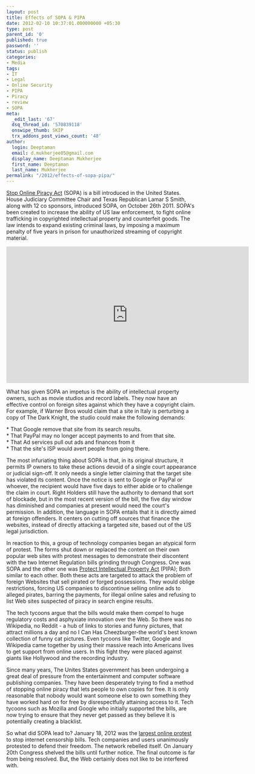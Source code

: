 ```yaml
---
layout: post
title: Effects of SOPA & PIPA
date: 2012-02-10 10:37:01.000000000 +05:30
type: post
parent_id: '0'
published: true
password: ''
status: publish
categories:
- Media
tags:
- IT
- Legal
- Online Security
- PIPA
- Piracy
- review
- SOPA
meta:
  _edit_last: '67'
  dsq_thread_id: '570839118'
  onswipe_thumb: SKIP
  trx_addons_post_views_count: '48'
author:
  login: Deeptaman
  email: d.mukherjee05@gmail.com
  display_name: Deeptaman Mukherjee
  first_name: Deeptaman
  last_name: Mukherjee
permalink: "/2012/effects-of-sopa-pipa/"
---
```

<p><a href="http://en.wikipedia.org/wiki/Stop_Online_Piracy_Act">Stop Online Piracy Act</a> (SOPA) is a bill introduced in the United States. House Judiciary Committee Chair and Texas Republican Lamar S Smith, along with 12 co sponsors, introduced SOPA, on October 26th 2011. SOPA's been created to increase the ability of US law enforcement, to fight online trafficking in copyrighted intellectual property and counterfeit goods. The law intends to expand existing criminal laws, by imposing a maximum penalty of five years in prison for unauthorized streaming of copyright material.</p>

<p><iframe src="http://player.vimeo.com/video/31100268?byline=0&amp;portrait=0" width="640" height="360" frameborder="0" webkitallowfullscreen mozallowfullscreen allowfullscreen></iframe></p>
<p>What has given SOPA an impetus is the ability of intellectual property owners, such as movie studios and record labels. They now have an effective control on foreign sites against which they have a copyright claim. For example, if Warner Bros would claim that a site in Italy is perturbing a copy of The Dark Knight, the studio could make the following demands:</p>
<p>* That Google remove that site from its search results.<br />
* That PayPal may no longer accept payments to and from that site.<br />
* That Ad services pull out ads and finances from it<br />
* That the site's ISP would avert people from going there.</p>
<p>The most infuriating thing about SOPA is that, in its original structure, it permits IP owners to take these actions devoid of a single court appearance or judicial sign-off. It only needs a single letter claiming that the target site has violated its content. Once the notice is sent to Google or PayPal or whoever, the recipient would have five days to either abide or to challenge the claim in court. Right Holders still have the authority to demand that sort of blockade, but in the most recent version of the bill, the five day window has diminished and companies at present would need the court's permission. In addition, the language in SOPA entails that it is directly aimed at foreign offenders. It centers on cutting off sources that finance the websites, instead of directly attacking a targeted site, based out of the US legal jurisdiction.</p>
<p>In reaction to this, a group of technology companies began an atypical form of protest. The forms shut down or replaced the content on their own popular web sites with protest messages to demonstrate their discontent with the two Internet Regulation bills grinding through Congress. One was SOPA and the other one was <a href="http://en.wikipedia.org/wiki/PROTECT_IP_Act">Protect Intellectual Property Act</a> (PIPA); Both similar to each other. Both these acts are targeted to attack the problem of foreign Websites that sell pirated or forged possessions. They would oblige restrictions, forcing US companies to discontinue selling online ads to alleged pirates, barring the payments, for illegal online sales and refusing to list Web sites suspected of piracy in search engine results.</p>
<p>The tech tycoons argue that the bills would make them compel to huge regulatory costs and asphyxiate innovation over the Web. So there was no Wikipedia, no Reddit - a hub of links to stories and funny pictures, that attract millions a day and no I Can Has Cheezburger-the world's best known collection of funny cat pictures. Even tycoons like Twitter, Google and Wikipedia came together by using their massive reach into Americans lives to get support from online users. In this fight they were placed against giants like Hollywood and the recording industry.</p>
<p>Since many years, The Unites States government has been undergoing a great deal of pressure from the entertainment and computer software publishing companies. They have been desperately trying to find a method of stopping online piracy that lets people to own copies for free. It is only reasonable that nobody would want someone else to own something they have worked hard on for free by disrespectfully attaining access to it. Tech tycoons such as Mozilla and Google who initially supported the bills, are now trying to ensure that they never get passed as they believe it is potentially creating a blacklist. </p>
<p>So what did SOPA lead to? January 18, 2012 was the <a href="http://www.usatoday.com/tech/news/story/2012-01-18/SOPA-PIPA-protest-reaction/52641560/1">largest online protest</a> to stop internet censorship bills. Tech companies and users unanimously protested to defend their freedom. The network rebelled itself. On January 20th Congress shelved the bills until further notice. The final outcome is far from being resolved. But, the Web certainly does not like to be interfered with.</p>

